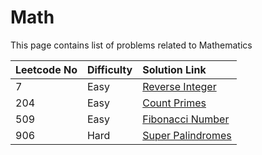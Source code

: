 # Math

This page contains list of problems related to Mathematics

| Leetcode No | Difficulty | Solution Link |
| :--- | :--- | :--- |
| 7 | Easy | [Reverse Integer](leetcode-easy/leetcode-7-reverse-integer.md) |
| 204 | Easy | [Count Primes](leetcode-easy/leetcode-204-count-primes.md) |
| 509 | Easy | [Fibonacci Number](leetcode-easy/leetcode-509-fibonacci-number.md) |
| 906 | Hard | [Super Palindromes](leetcode-hard/leetcode-906-super-palindromes.md) |





